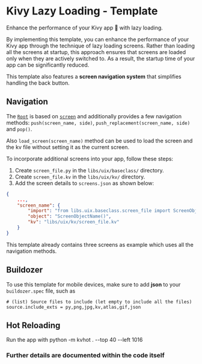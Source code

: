 # Kivy Lazy Loading - Template

Enhance the performance of your Kivy app 🚀 with lazy loading.

By implementing this template, you can enhance the performance of your Kivy app through the technique of lazy loading screens. Rather than loading all the screens at startup, this approach ensures that screens are loaded only when they are actively switched to. As a result, the startup time of your app can be significantly reduced.

This template also features a **screen navigation system** that simplifies handling the back button.

## Navigation

The [`Root`](https://github.com/kulothunganug/kivy-lazy-loading-template/blob/main/libs/uix/root.py) is based on [`screen`](https://kivy.org/doc/stable/api-kivy.uix.screen.html) and additionally provides a few navigation methods: `push(screen_name, side)`, `push_replacement(screen_name, side)` and `pop()`.

Also `load_screen(screen_name)` method can be used to load the screen and the kv file without setting it as the current screen.

To incorporate additional screens into your app, follow these steps:

1. Create `screen_file.py` in the `libs/uix/baseclass/` directory.
2. Create `screen_file.kv` in the `libs/uix/kv/` directory.
3. Add the screen details to `screens.json` as shown below:

```json
{
    ...,
    "screen_name": {
        "import": "from libs.uix.baseclass.screen_file import ScreenObjectName",
        "object": "ScreenObjectName()",
        "kv": "libs/uix/kv/screen_file.kv"
    }
}
```

This template already contains three screens as example which uses all the navigation methods.

## Buildozer

To use this template for mobile devices, make sure to add **json** to your `buildozer.spec` file, such as

```spec
# (list) Source files to include (let empty to include all the files)
source.include_exts = py,png,jpg,kv,atlas,gif,json
```

## Hot Reloading

Run the app with python -m kvhot . --top 40 --left 1016

### Further details are documented within the code itself
